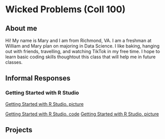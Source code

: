 # Wicked Problems (Coll 100)
## About me
Hi! My name is Mary and I am from Richmond, VA. I am a freshman at William and Mary plan on majoring in Data Science. I like baking, hanging out with friends, travelling, and watching TikTok in my free time. I hope to learn basic coding skills thoughtout this class that will help me in future classes.
## Informal Responses
### Getting Started with R Studio
[Getting Started with R Studio. picture](https://user-images.githubusercontent.com/89928092/132270339-39e76407-0d2b-4637-8685-782145d839d9.png) 

[Getting Started with R Studio. code](https://github.com/MaryDeignan/wicked_problems/blob/main/practicing%20R.R)
[Getting Started with R Studio. picture](https://user-images.githubusercontent.com/89928092/132526878-e6dbd73d-81df-428e-ac8e-27c82fa86f0b.png)

## Projects
